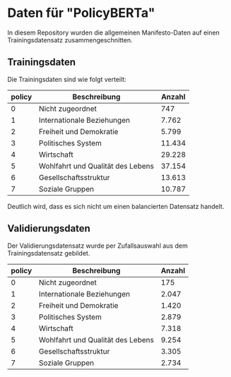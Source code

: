 # Daten für "PolicyBERTa"

In diesem Repository wurden die allgemeinen Manifesto-Daten auf einen Trainingsdatensatz zusammengeschnitten.

## Trainingsdaten

Die Trainingsdaten sind wie folgt verteilt:

| policy | Beschreibung | Anzahl |
|------------|--------------|--------|
| 0          | Nicht zugeordnet      | 747 |
| 1          | Internationale Beziehungen        | 7.762 |
| 2          | Freiheit und Demokratie       | 5.799 |
| 3          | Politisches System       | 11.434 |
| 4          | Wirtschaft       | 29.228 |
| 5          | Wohlfahrt und Qualität des Lebens       | 37.154 |
| 6          | Gesellschaftsstruktur       | 13.613 |
| 7          | Soziale Gruppen       | 10.787 |

Deutlich wird, dass es sich nicht um einen balancierten Datensatz handelt.
## Validierungsdaten

Der Validierungsdatensatz wurde per Zufallsauswahl aus dem Trainingsdatensatz gebildet.

| policy | Beschreibung | Anzahl |
|------------|--------------|--------|
| 0          | Nicht zugeordnet      | 175 |
| 1          | Internationale Beziehungen        | 2.047 |
| 2          | Freiheit und Demokratie       | 1.420 |
| 3          | Politisches System       | 2.879 |
| 4          | Wirtschaft       | 7.318 |
| 5          | Wohlfahrt und Qualität des Lebens       | 9.254 |
| 6          | Gesellschaftsstruktur       | 3.305 |
| 7          | Soziale Gruppen       | 2.734 |

